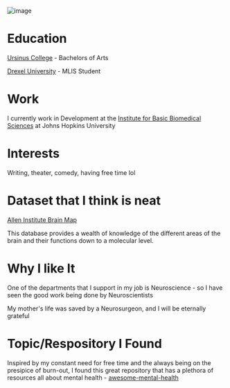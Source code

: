 ![image](https://github.com/user-attachments/assets/33199d10-7109-4910-b0f3-14df6c7da8ee)

# **Education** #

[Ursinus College](https://www.ursinus.edu/) - Bachelors of Arts

[Drexel University](https://drexel.edu/) - MLIS Student

# **Work** #

I currently work in Development at the [Institute for Basic Biomedical Sciences](https://www.hopkinsmedicine.org/institute-basic-biomedical-sciences) at Johns Hopkins University

# **Interests** #

Writing, theater, comedy, having free time lol

# **Dataset that I think is neat** #

[Allen Institute Brain Map ](https://portal.brain-map.org/)

This database provides a wealth of knowledge of the different areas of the brain and their functions down to a molecular level. 

#  Why I like It  #
One of the departments that I support in my job is Neuroscience - so I have seen the good work being done by Neuroscientists

My mother's life was saved by a Neurosurgeon, and I will be eternally grateful

# **Topic/Respository I Found** #

Inspired by my constant need for free time and the always being on the presipice of burn-out, I found this great repository that has a plethora of resources all about mental health - [awesome-mental-health](https://github.com/dreamingechoes/awesome-mental-health)
